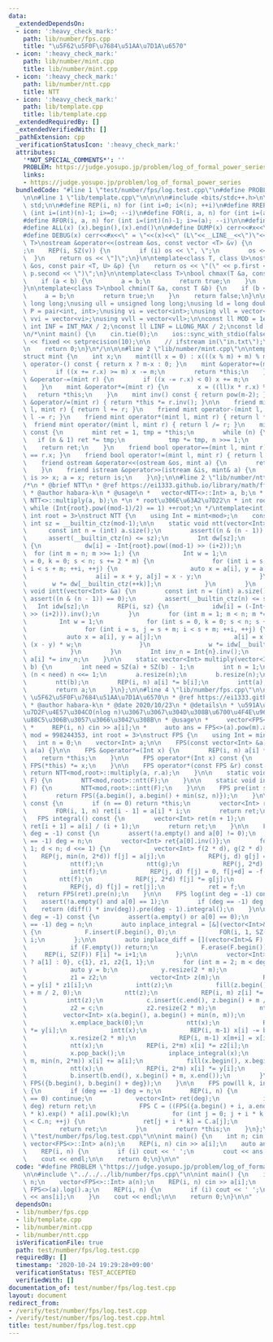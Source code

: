 ```yaml
---
data:
  _extendedDependsOn:
  - icon: ':heavy_check_mark:'
    path: lib/number/fps.cpp
    title: "\u5F62\u5F0F\u7684\u51AA\u7D1A\u6570"
  - icon: ':heavy_check_mark:'
    path: lib/number/mint.cpp
    title: lib/number/mint.cpp
  - icon: ':heavy_check_mark:'
    path: lib/number/ntt.cpp
    title: NTT
  - icon: ':heavy_check_mark:'
    path: lib/template.cpp
    title: lib/template.cpp
  _extendedRequiredBy: []
  _extendedVerifiedWith: []
  _pathExtension: cpp
  _verificationStatusIcon: ':heavy_check_mark:'
  attributes:
    '*NOT_SPECIAL_COMMENTS*': ''
    PROBLEM: https://judge.yosupo.jp/problem/log_of_formal_power_series
    links:
    - https://judge.yosupo.jp/problem/log_of_formal_power_series
  bundledCode: "#line 1 \"test/number/fps/log.test.cpp\"\n#define PROBLEM \"https://judge.yosupo.jp/problem/log_of_formal_power_series\"\
    \n\n#line 1 \"lib/template.cpp\"\n\n\n\n#include <bits/stdc++.h>\n\nusing namespace\
    \ std;\n\n#define REP(i, n) for (int i=0; i<(n); ++i)\n#define RREP(i, n) for\
    \ (int i=(int)(n)-1; i>=0; --i)\n#define FOR(i, a, n) for (int i=(a); i<(n); ++i)\n\
    #define RFOR(i, a, n) for (int i=(int)(n)-1; i>=(a); --i)\n\n#define SZ(x) ((int)(x).size())\n\
    #define ALL(x) (x).begin(),(x).end()\n\n#define DUMP(x) cerr<<#x<<\" = \"<<(x)<<endl\n\
    #define DEBUG(x) cerr<<#x<<\" = \"<<(x)<<\" (L\"<<__LINE__<<\")\"<<endl;\n\ntemplate<class\
    \ T>\nostream &operator<<(ostream &os, const vector <T> &v) {\n    os << \"[\"\
    ;\n    REP(i, SZ(v)) {\n        if (i) os << \", \";\n        os << v[i];\n  \
    \  }\n    return os << \"]\";\n}\n\ntemplate<class T, class U>\nostream &operator<<(ostream\
    \ &os, const pair <T, U> &p) {\n    return os << \"(\" << p.first << \" \" <<\
    \ p.second << \")\";\n}\n\ntemplate<class T>\nbool chmax(T &a, const T &b) {\n\
    \    if (a < b) {\n        a = b;\n        return true;\n    }\n    return false;\n\
    }\n\ntemplate<class T>\nbool chmin(T &a, const T &b) {\n    if (b < a) {\n   \
    \     a = b;\n        return true;\n    }\n    return false;\n}\n\nusing ll =\
    \ long long;\nusing ull = unsigned long long;\nusing ld = long double;\nusing\
    \ P = pair<int, int>;\nusing vi = vector<int>;\nusing vll = vector<ll>;\nusing\
    \ vvi = vector<vi>;\nusing vvll = vector<vll>;\n\nconst ll MOD = 1e9 + 7;\nconst\
    \ int INF = INT_MAX / 2;\nconst ll LINF = LLONG_MAX / 2;\nconst ld eps = 1e-9;\n\
    \n/*\nint main() {\n    cin.tie(0);\n    ios::sync_with_stdio(false);\n    cout\
    \ << fixed << setprecision(10);\n\n    // ifstream in(\"in.txt\");\n    // cin.rdbuf(in.rdbuf());\n\
    \n    return 0;\n}\n*/\n\n\n#line 2 \"lib/number/mint.cpp\"\n\ntemplate<int m>\n\
    struct mint {\n    int x;\n    mint(ll x = 0) : x(((x % m) + m) % m) {}\n    mint\
    \ operator-() const { return x ? m-x : 0; }\n    mint &operator+=(mint r) {\n\
    \        if ((x += r.x) >= m) x -= m;\n        return *this;\n    }\n    mint\
    \ &operator-=(mint r) {\n        if ((x -= r.x) < 0) x += m;\n        return *this;\n\
    \    }\n    mint &operator*=(mint r) {\n        x = ((ll)x * r.x) % m;\n     \
    \   return *this;\n    }\n    mint inv() const { return pow(m-2); }\n    mint\
    \ &operator/=(mint r) { return *this *= r.inv(); }\n\n    friend mint operator+(mint\
    \ l, mint r) { return l += r; }\n    friend mint operator-(mint l, mint r) { return\
    \ l -= r; }\n    friend mint operator*(mint l, mint r) { return l *= r; }\n  \
    \  friend mint operator/(mint l, mint r) { return l /= r; }\n    mint pow(ll n)\
    \ const {\n        mint ret = 1, tmp = *this;\n        while (n) {\n         \
    \   if (n & 1) ret *= tmp;\n            tmp *= tmp, n >>= 1;\n        }\n    \
    \    return ret;\n    }\n    friend bool operator==(mint l, mint r) { return l.x\
    \ == r.x; }\n    friend bool operator!=(mint l, mint r) { return l.x != r.x; }\n\
    \    friend ostream &operator<<(ostream &os, mint a) {\n        return os << a.x;\n\
    \    }\n    friend istream &operator>>(istream &is, mint& a) {\n        ll x;\
    \ is >> x; a = x; return is;\n    }\n};\n\n#line 2 \"lib/number/ntt.cpp\"\n\n\
    /*\n * @brief NTT\n * @ref https://ei1333.github.io/library/math/fft/number-theoretic-transform-friendly-mod-int.cpp\n\
    \ * @author habara-k\n * @usage\n *   vector<NTT<>::Int> a, b;\n *   auto c =\
    \ NTT<>::multiply(a, b);\n *\n * root\u306E\u63A2\u7D22\n * int root = 2;\n *\
    \ while (Int{root}.pow((mod-1)/2) == 1) ++root;\n */\ntemplate<int mod = 998244353,\
    \ int root = 3>\nstruct NTT {\n    using Int = mint<mod>;\n    constexpr static\
    \ int sz = __builtin_ctz(mod-1);\n\n    static void ntt(vector<Int> &a) {\n  \
    \      const int n = (int) a.size();\n        assert((n & (n - 1)) == 0);\n  \
    \      assert(__builtin_ctz(n) <= sz);\n        Int dw[sz];\n        REP(i, sz)\
    \ {\n            dw[i] = -Int{root}.pow((mod-1) >> (i+2));\n        }\n      \
    \  for (int m = n; m >>= 1;) {\n            Int w = 1;\n            for (int s\
    \ = 0, k = 0; s < n; s += 2 * m) {\n                for (int i = s, j = s + m;\
    \ i < s + m; ++i, ++j) {\n                    auto x = a[i], y = a[j] * w;\n \
    \                   a[i] = x + y, a[j] = x - y;\n                }\n         \
    \       w *= dw[__builtin_ctz(++k)];\n            }\n        }\n    }\n\n    static\
    \ void intt(vector<Int> &a) {\n        const int n = (int) a.size();\n       \
    \ assert((n & (n - 1)) == 0);\n        assert(__builtin_ctz(n) <= sz);\n     \
    \   Int idw[sz];\n        REP(i, sz) {\n            idw[i] = (-Int{root}.pow((mod-1)\
    \ >> (i+2))).inv();\n        }\n        for (int m = 1; m < n; m *= 2) {\n   \
    \         Int w = 1;\n            for (int s = 0, k = 0; s < n; s += 2 * m) {\n\
    \                for (int i = s, j = s + m; i < s + m; ++i, ++j) {\n         \
    \           auto x = a[i], y = a[j];\n                    a[i] = x + y, a[j] =\
    \ (x - y) * w;\n                }\n                w *= idw[__builtin_ctz(++k)];\n\
    \            }\n        }\n        Int inv_n = Int{n}.inv();\n        REP(i, n)\
    \ a[i] *= inv_n;\n    }\n\n    static vector<Int> multiply(vector<Int> a, vector<Int>\
    \ b) {\n        int need = SZ(a) + SZ(b) - 1;\n        int n = 1;\n        while\
    \ (n < need) n <<= 1;\n        a.resize(n);\n        b.resize(n);\n        ntt(a);\n\
    \        ntt(b);\n        REP(i, n) a[i] *= b[i];\n        intt(a);\n        a.resize(need);\n\
    \        return a;\n    }\n};\n\n#line 4 \"lib/number/fps.cpp\"\n\n/*\n * @brief\
    \ \u5F62\u5F0F\u7684\u51AA\u7D1A\u6570\n * @ref https://ei1333.github.io/library/math/fps/formal-power-series.cpp\n\
    \ * @author habara-k\n * @date 2020/10/23\n * @details\n * \u591A\u9805\u5F0F\u306E\
    \u7D2F\u4E57\u304CO(nlog n)\u3067\u3067\u304D\u308B\u6700\u4F4E\u9650\u306E\u5B9F\
    \u88C5\u306B\u3057\u3066\u3042\u308B\n * @usage\n *     vector<FPS<>::Int> a(n);\n\
    \ *     REP(i, n) cin >> a[i];\n *     auto ans = FPS<>(a).pow(m).a;\n */\ntemplate<int\
    \ mod = 998244353, int root = 3>\nstruct FPS {\n    using Int = mint<mod>;\n \
    \   int n = 0;\n    vector<Int> a;\n\n    FPS(const vector<Int> &a) : n(a.size()),\
    \ a(a) {}\n\n    FPS &operator*=(Int x) {\n        REP(i, n) a[i] *= x;\n    \
    \    return *this;\n    }\n\n    FPS operator*(Int x) const {\n        return\
    \ FPS(*this) *= x;\n    }\n\n    FPS operator*(const FPS &r) const {\n       \
    \ return NTT<mod,root>::multiply(a, r.a);\n    }\n\n    static void ntt(vector<Int>&\
    \ F) {\n        NTT<mod,root>::ntt(F);\n    }\n\n    static void intt(vector<Int>&\
    \ F) {\n        NTT<mod,root>::intt(F);\n    }\n\n    FPS pre(int sz) const {\n\
    \        return FPS({a.begin(), a.begin() + min(sz, n)});\n    }\n\n    FPS diff()\
    \ const {\n        if (n == 0) return *this;\n        vector<Int> ret(n - 1);\n\
    \        FOR(i, 1, n) ret[i - 1] = a[i] * i;\n        return ret;\n    }\n\n \
    \   FPS integral() const {\n        vector<Int> ret(n + 1);\n        REP(i, n)\
    \ ret[i + 1] = a[i] / (i + 1);\n        return ret;\n    }\n\n    FPS inv(int\
    \ deg = -1) const {\n        assert(!a.empty() and a[0] != 0);\n        if (deg\
    \ == -1) deg = n;\n        vector<Int> ret{a[0].inv()};\n        for (int d =\
    \ 1; d < n; d <<= 1) {\n            vector<Int> f(2 * d), g(2 * d);\n        \
    \    REP(j, min(n, 2*d)) f[j] = a[j];\n            REP(j, d) g[j] = ret[j];\n\
    \            ntt(f);\n            ntt(g);\n            REP(j, 2*d) f[j] *= g[j];\n\
    \            intt(f);\n            REP(j, d) f[j] = 0, f[j+d] = -f[j+d];\n   \
    \         ntt(f);\n            REP(j, 2*d) f[j] *= g[j];\n            intt(f);\n\
    \            REP(j, d) f[j] = ret[j];\n            ret = f;\n        }\n     \
    \   return FPS(ret).pre(n);\n    }\n\n    FPS log(int deg = -1) const {\n    \
    \    assert(!a.empty() and a[0] == 1);\n        if (deg == -1) deg = n;\n    \
    \    return (diff() * inv(deg)).pre(deg - 1).integral();\n    }\n\n    FPS exp(int\
    \ deg = -1) const {\n        assert(a.empty() or a[0] == 0);\n        if (deg\
    \ == -1) deg = n;\n        auto inplace_integral = [&](vector<Int>& F) -> void\
    \ {\n            F.insert(F.begin(), 0);\n            FOR(i, 1, SZ(F)) F[i] /=\
    \ i;\n        };\n\n        auto inplace_diff = [](vector<Int>& F) -> void {\n\
    \            if (F.empty()) return;\n            F.erase(F.begin());\n       \
    \     REP(i, SZ(F)) F[i] *= i+1;\n        };\n\n        vector<Int> b{1, n > 1\
    \ ? a[1] : 0}, c{1}, z1, z2{1, 1};\n        for (int m = 2; m < deg; m *= 2) {\n\
    \            auto y = b;\n            y.resize(2 * m);\n            ntt(y);\n\
    \            z1 = z2;\n            vector<Int> z(m);\n            REP(i, m) z[i]\
    \ = y[i] * z1[i];\n            intt(z);\n            fill(z.begin(), z.begin()\
    \ + m / 2, 0);\n            ntt(z);\n            REP(i, m) z[i] *= -z1[i];\n \
    \           intt(z);\n            c.insert(c.end(), z.begin() + m / 2, z.end());\n\
    \            z2 = c;\n            z2.resize(2 * m);\n            ntt(z2);\n  \
    \          vector<Int> x(a.begin(), a.begin() + min(n, m));\n            inplace_diff(x);\n\
    \            x.emplace_back(0);\n            ntt(x);\n            REP(i, m) x[i]\
    \ *= y[i];\n            intt(x);\n            REP(i, m-1) x[i] -= b[i+1] * (i+1);\n\
    \            x.resize(2 * m);\n            REP(i, m-1) x[m+i] = x[i], x[i] = 0;\n\
    \            ntt(x);\n            REP(i, 2*m) x[i] *= z2[i];\n            intt(x);\n\
    \            x.pop_back();\n            inplace_integral(x);\n            FOR(i,\
    \ m, min(n, 2*m)) x[i] += a[i];\n            fill(x.begin(), x.begin() + m, 0);\n\
    \            ntt(x);\n            REP(i, 2*m) x[i] *= y[i];\n            intt(x);\n\
    \            b.insert(b.end(), x.begin() + m, x.end());\n        }\n        return\
    \ FPS({b.begin(), b.begin() + deg});\n    }\n\n    FPS pow(ll k, int deg = -1)\
    \ {\n        if (deg == -1) deg = n;\n        REP(i, n) {\n            if (a[i]\
    \ == 0) continue;\n            vector<Int> ret(deg);\n            if (i * k >=\
    \ deg) return ret;\n            FPS C = ((FPS({a.begin() + i, a.end()}) * a[i].inv()).log()\
    \ * k).exp() * a[i].pow(k);\n            for (int j = 0; j + i * k < deg and j\
    \ < C.n; ++j) {\n                ret[j + i * k] = C.a[j];\n            }\n   \
    \         return ret;\n        }\n        return *this;\n    }\n};\n\n#line 4\
    \ \"test/number/fps/log.test.cpp\"\n\nint main() {\n    int n; cin >> n;\n   \
    \ vector<FPS<>::Int> a(n);\n    REP(i, n) cin >> a[i];\n    auto ans = FPS<>(a).log().a;\n\
    \    REP(i, n) {\n        if (i) cout << ' ';\n        cout << ans[i];\n    }\n\
    \    cout << endl;\n\n    return 0;\n}\n\n"
  code: "#define PROBLEM \"https://judge.yosupo.jp/problem/log_of_formal_power_series\"\
    \n\n#include \"../../../lib/number/fps.cpp\"\n\nint main() {\n    int n; cin >>\
    \ n;\n    vector<FPS<>::Int> a(n);\n    REP(i, n) cin >> a[i];\n    auto ans =\
    \ FPS<>(a).log().a;\n    REP(i, n) {\n        if (i) cout << ' ';\n        cout\
    \ << ans[i];\n    }\n    cout << endl;\n\n    return 0;\n}\n\n"
  dependsOn:
  - lib/number/fps.cpp
  - lib/template.cpp
  - lib/number/mint.cpp
  - lib/number/ntt.cpp
  isVerificationFile: true
  path: test/number/fps/log.test.cpp
  requiredBy: []
  timestamp: '2020-10-24 19:29:28+09:00'
  verificationStatus: TEST_ACCEPTED
  verifiedWith: []
documentation_of: test/number/fps/log.test.cpp
layout: document
redirect_from:
- /verify/test/number/fps/log.test.cpp
- /verify/test/number/fps/log.test.cpp.html
title: test/number/fps/log.test.cpp
---
```

